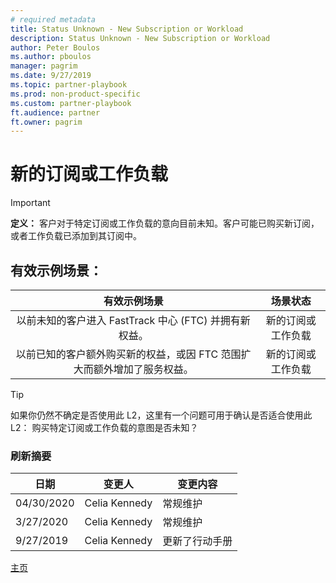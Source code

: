 ```yaml
---
# required metadata
title: Status Unknown - New Subscription or Workload
description: Status Unknown - New Subscription or Workload
author: Peter Boulos
ms.author: pboulos
manager: pagrim
ms.date: 9/27/2019
ms.topic: partner-playbook 
ms.prod: non-product-specific 
ms.custom: partner-playbook 
ft.audience: partner
ft.owner: pagrim
---
```


# 新的订阅或工作负载

> [!IMPORTANT]
> **定义：** 客户对于特定订阅或工作负载的意向目前未知。客户可能已购买新订阅，或者工作负载已添加到其订阅中。

## 有效示例场景：

| 有效示例场景| 场景状态|
| :--: | :--: |
| 以前未知的客户进入 FastTrack 中心 (FTC) 并拥有新权益。| 新的订阅或工作负载|
| 以前已知的客户额外购买新的权益，或因 FTC 范围扩大而额外增加了服务权益。| 新的订阅或工作负载|

> [!TIP]
> 如果你仍然不确定是否使用此 L2，这里有一个问题可用于确认是否适合使用此 L2：
> 购买特定订阅或工作负载的意图是否未知？

### 刷新摘要

|日期|变更人|变更内容|
|---------|---------------|----------------------------|
|04/30/2020| Celia Kennedy|  常规维护|
|3/27/2020| Celia Kennedy| 常规维护|
|9/27/2019| Celia Kennedy| 更新了行动手册|

[主页](http://partner-docs.microsoft.com)
